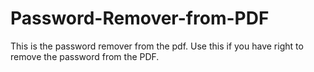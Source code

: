 # Password-Remover-from-PDF
This is the password remover from the pdf. Use this if you have right to remove the password from the PDF. 
